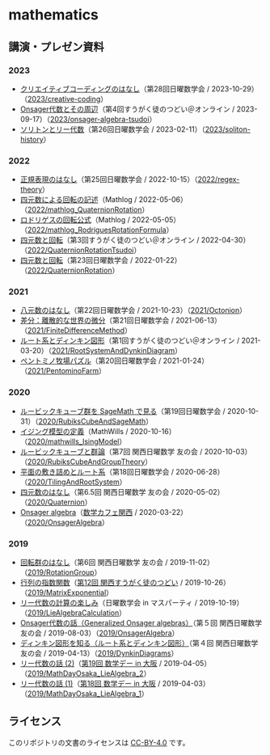 # mathematics

## 講演・プレゼン資料

### 2023

- [クリエイティブコーディングのはなし](https://www.docswell.com/s/usami-k/5RXMW9-creative-coding)（第28回日曜数学会 / 2023-10-29）（[2023/creative-coding](2023/creative-coding)）
- [Onsager代数とその周辺](https://www.docswell.com/s/usami-k/Z9892J-onsager-algebra-tsudoi)（第4回すうがく徒のつどい＠オンライン / 2023-09-17）（[2023/onsager-algebra-tsudoi](2023/onsager-algebra-tsudoi)）
- [ソリトンとリー代数](https://www.docswell.com/s/usami-k/5JLENN-soliton-history)（第26回日曜数学会 / 2023-02-11）（[2023/soliton-history](2023/soliton-history)）

### 2022

- [正規表現のはなし](https://www.docswell.com/s/usami-k/Z389Q2-regex-theory)（第25回日曜数学会 / 2022-10-15）（[2022/regex-theory](2022/regex-theory)）
- [四元数による回転の記述](https://mathlog.info/articles/3197)（Mathlog / 2022-05-06）（[2022/mathlog_QuaternionRotation](2022/mathlog_QuaternionRotation)）
- [ロドリゲスの回転公式](https://mathlog.info/articles/3190)（Mathlog / 2022-05-05）（[2022/mathlog_RodriguesRotationFormula](2022/mathlog_RodriguesRotationFormula)）
- [四元数と回転](https://www.docswell.com/s/usami-k/KQ8EJY-quaternion-rotation-tsudoi)（第3回すうがく徒のつどい＠オンライン / 2022-04-30）（[2022/QuaternionRotationTsudoi](2022/QuaternionRotationTsudoi)）
- [四元数と回転](https://www.docswell.com/s/usami-k/K8G9EX-quaternion-rotation)（第23回日曜数学会 / 2022-01-22）（[2022/QuaternionRotation](2022/QuaternionRotation)）

### 2021

- [八元数のはなし](https://speakerdeck.com/usamik26/octonion)（第22回日曜数学会 / 2021-10-23）（[2021/Octonion](2021/Octonion)）
- [差分：離散的な世界の微分](https://speakerdeck.com/usamik26/finite-difference-method)（第21回日曜数学会 / 2021-06-13）（[2021/FiniteDifferenceMethod](2021/FiniteDifferenceMethod)）
- [ルート系とディンキン図形](https://speakerdeck.com/usamik26/root-system-and-dynkin-diagram)（第1回すうがく徒のつどい＠オンライン / 2021-03-20）（[2021/RootSystemAndDynkinDiagram](2021/RootSystemAndDynkinDiagram)）
- [ペントミノ牧場パズル](https://speakerdeck.com/usamik26/pentomino-farm)（第20回日曜数学会 / 2021-01-24）（[2021/PentominoFarm](2021/PentominoFarm)）

### 2020

- [ルービックキューブ群を SageMath で見る](https://speakerdeck.com/usamik26/rubiks-cube-and-sagemath)（第19回日曜数学会 / 2020-10-31）（[2020/RubiksCubeAndSageMath](2020/RubiksCubeAndSageMath)）
- [イジング模型の定義](https://www.mathwills.com/posts/94)（MathWills / 2020-10-16）（[2020/mathwills_IsingModel](2020/mathwills_IsingModel)）
- [ルービックキューブと群論](https://speakerdeck.com/usamik26/rubik-cube-and-group-theory)（第7回 関西日曜数学 友の会 / 2020-10-03）（[2020/RubiksCubeAndGroupTheory](2020/RubiksCubeAndGroupTheory)）
- [平面の敷き詰めとルート系](https://speakerdeck.com/usamik26/tiling-and-root-system)（第18回日曜数学会 / 2020-06-28）（[2020/TilingAndRootSystem](2020/TilingAndRootSystem)）
- [四元数のはなし](https://speakerdeck.com/usamik26/quaternion)（第6.5回 関西日曜数学 友の会 / 2020-05-02）（[2020/Quaternion](2020/Quaternion)）
- [Onsager algebra](2020/OnsagerAlgebra/Onsager%20algebra.pdf)（[数学カフェ関西](https://usami-k.hatenadiary.jp/entry/2020/03/22/215921) / 2020-03-22）（[2020/OnsagerAlgebra](2020/OnsagerAlgebra)）

### 2019

- [回転群のはなし](https://speakerdeck.com/usamik26/rotation-group)（第6回 関西日曜数学 友の会 / 2019-11-02）（[2019/RotationGroup](2019/RotationGroup)）
- [行列の指数関数](2019/MatrixExponential/MatrixExponential.pdf)（[第12回 関西すうがく徒のつどい](https://kansaimath.tenasaku.com/?page_id=1595) / 2019-10-26）（[2019/MatrixExponential](2019/MatrixExponential)）
- [リー代数の計算の楽しみ](https://speakerdeck.com/usamik26/lie-algebra-calculation)（日曜数学会 in マスパーティ / 2019-10-19）（[2019/LieAlgebraCalculation](2019/LieAlgebraCalculation)）
- [Onsager代数の話（Generalized Onsager algebras）](https://speakerdeck.com/usamik26/generalized-onsager-algebras)（第５回 関西日曜数学 友の会 / 2019-08-03）（[2019/OnsagerAlgebra](2019/OnsagerAlgebra)）
- [ディンキン図形を知る（ルート系とディンキン図形）](https://speakerdeck.com/usamik26/dynkin-diagrams)（第４回 関西日曜数学 友の会 / 2019-04-13）（[2019/DynkinDiagrams](2019/DynkinDiagrams)）
- [リー代数の話 (2)](2019/MathDayOsaka_LieAlgebra_2/MathDayOsaka_LieAlgebra_2.pdf)（[第19回 数学デー in 大阪](https://osaka-dtc.connpass.com/event/126201/) / 2019-04-05）（[2019/MathDayOsaka_LieAlgebra_2](2019/MathDayOsaka_LieAlgebra_2)）
- [リー代数の話 (1)](2019/MathDayOsaka_LieAlgebra_1/MathDayOsaka_LieAlgebra_1.pdf)（[第18回 数学デー in 大阪](https://osaka-dtc.connpass.com/event/126200/) / 2019-04-03）（[2019/MathDayOsaka_LieAlgebra_1](2019/MathDayOsaka_LieAlgebra_1)）

## ライセンス

このリポジトリの文書のライセンスは [CC-BY-4.0](https://creativecommons.org/licenses/by/4.0/deed.ja) です。

